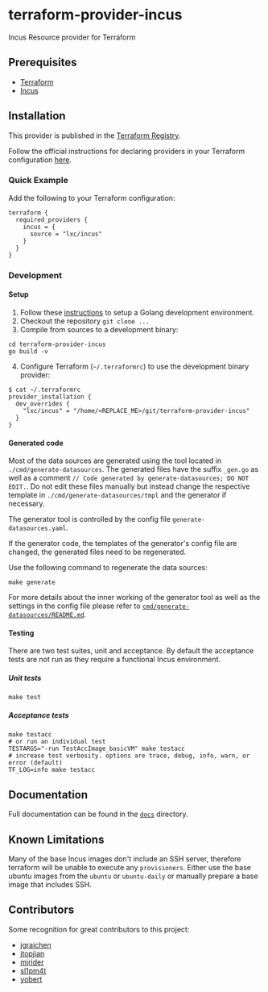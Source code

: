 # terraform-provider-incus

Incus Resource provider for Terraform

## Prerequisites

- [Terraform](http://terraform.io)
- [Incus](https://linuxcontainers.org/incus)

## Installation

This provider is published in the [Terraform Registry](https://registry.terraform.io/providers/lxc/incus).

Follow the official instructions for declaring providers in your Terraform configuration
[here](https://www.terraform.io/docs/configuration/provider-requirements.html).

### Quick Example

Add the following to your Terraform configuration:

```hcl
terraform {
  required_providers {
    incus = {
      source = "lxc/incus"
    }
  }
}
```

### Development

#### Setup

1. Follow these [instructions](https://golang.org/doc/install) to setup a Golang development environment.
2. Checkout the repository `git clone ...`
3. Compile from sources to a development binary:

```shell
cd terraform-provider-incus
go build -v
```

4. Configure Terraform (`~/.terraformrc`) to use the development binary provider:

```shell
$ cat ~/.terraformrc
provider_installation {
  dev_overrides {
    "lxc/incus" = "/home/<REPLACE_ME>/git/terraform-provider-incus"
  }
}
```

#### Generated code

Most of the data sources are generated using the tool located in
`./cmd/generate-datasources`. The generated files have the suffix `_gen.go` as
well as a comment `// Code generated by generate-datasources; DO NOT EDIT.`.
Do not edit these files manually but instead change the respective template in
`./cmd/generate-datasources/tmpl` and the generator if necessary.

The generator tool is controlled by the config file `generate-datasources.yaml`.

If the generator code, the templates of the generator's config file are changed,
the generated files need to be regenerated.

Use the following command to regenerate the data sources:

```shell
make generate
```

For more details about the inner working of the generator tool as well as the
settings in the config file please refer to
[`cmd/generate-datasources/README.md`](cmd/generate-datasources/README.md).

#### Testing

There are two test suites, unit and acceptance. By default the acceptance tests are not run as they require a functional
Incus environment.

##### Unit tests

```shell
make test
```

##### Acceptance tests

```shell
make testacc
# or run an individual test
TESTARGS="-run TestAccImage_basicVM" make testacc
# increase test verbosity. options are trace, debug, info, warn, or error (default)
TF_LOG=info make testacc
```

## Documentation

Full documentation can be found in the [`docs`](docs) directory.

## Known Limitations

Many of the base Incus images don't include an SSH server, therefore terraform
will be unable to execute any `provisioners`. Either use the base ubuntu images
from the `ubuntu` or `ubuntu-daily` or manually prepare a base image that
includes SSH.

## Contributors

Some recognition for great contributors to this project:

- [jgraichen](https://github.com/jgraichen)
- [jtopjian](https://github.com/jtopjian)
- [mjrider](https://github.com/mjrider)
- [sl1pm4t](https://github.com/sl1pm4t)
- [yobert](https://github.com/yobert)
